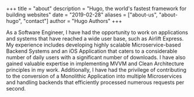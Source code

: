 +++
title = "about"
description = "Hugo, the world's fastest framework for building websites"
date = "2019-02-28"
aliases = ["about-us", "about-hugo", "contact"]
author = "Hugo Authors"
+++

As a Software Engineer, I have had the opportunity to work on applications and systems that have reached a wide user base, such as Airlift Express. My experience includes developing highly scalable Microservice-based Backend Systems and an iOS Application that caters to a considerable number of daily users with a significant number of downloads. I have also gained valuable expertise in implementing MVVM and Clean Architecture principles in my work. Additionally, I have had the privilege of contributing to the conversion of a Monolithic Application into multiple Microservices and handling backends that efficiently processed numerous requests per second.
